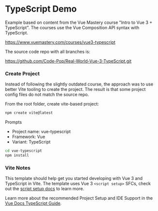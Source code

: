 # TypeScript Demo
Example based on content from the Vue Mastery course "Intro to Vue 3 + TypeScript".
The courses use the Vue Composition API syntax with TypeScript.

https://www.vuemastery.com/courses/vue3-typescript

The source code repo with all branches is:

https://github.com/Code-Pop/Real-World-Vue-3-TypeScript.git


### Create Project
Instead of following the slightly outdated course, the approach was to use better Vite tooling
to create the project. The result is that some project config files do not match the source repo.

From the root folder, create vite-based project:
```bash
npm create vite@latest
```

Prompts
-	Project name: vue-typescript
-	Framework: Vue
-	Variant: TypeScript

```bash
cd vue-typescript
npm install
```

### Vite Notes
This template should help get you started developing with Vue 3 and TypeScript in Vite. The template uses Vue 3 `<script setup>` SFCs, check out the [script setup docs](https://v3.vuejs.org/api/sfc-script-setup.html#sfc-script-setup) to learn more.

Learn more about the recommended Project Setup and IDE Support in the [Vue Docs TypeScript Guide](https://vuejs.org/guide/typescript/overview.html#project-setup).
